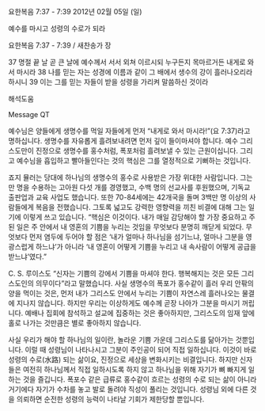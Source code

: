 요한복음 7:37 - 7:39 
2012년 02월 05일 (일)

예수를 마시고 성령의 수로가 되라



요한복음 7:37 - 7:39 / 새찬송가  장


37 명절 끝 날 곧 큰 날에 예수께서 서서 외쳐 이르시되 누구든지 목마르거든 내게로 와서 마시라
38 나를 믿는 자는 성경에 이름과 같이 그 배에서 생수의 강이 흘러나오리라 하시니
39 이는 그를 믿는 자들이 받을 성령을 가리켜 말씀하신 것이라

해석도움





Message QT

예수님은 양들에게 생명수를 먹일 자들에게 먼저 “내게로 와서 마시라!”(요 7:37)라고 명하십니다. 생명수를 자유롭게 흘려보내려면 먼저 깊이 들이마셔야 합니다. 예수 그리스도만이 진정으로 생명수를 홍수처럼, 폭포처럼 흘려보낼 수 있는 근원이십니다. 그리고 예수님을 흡입하고 빨아들인다는 것의 핵심은 그를 열정적으로 기뻐하는 것입니다.

죠지 뮬러는 당대에 하나님의 생명수의 홍수로 사용받은 가장 위대한 사람입니다. 그는 만 명을 수용하는 고아원 다섯 개를 경영했고, 수백 명의 선교사를 후원했으며, 기독교 출판업과 교육 사업도 했습니다. 또한 70-84세에는 42개국을 돌며 3백만 명 이상의 사람들에게 복음을 전했습니다. 그토록 넓고도 강력한 영향력을 끼친 비결에 대해 그는 일기에 이렇게 쓰고 있습니다.
“핵심은 이것이다. 내가 매일 감당해야 할 가장 중요하고 주된 일은 주 안에서 내 영혼의 기쁨을 누리는 것임을 무엇보다 분명히 깨닫게 되었다. 무엇보다 먼저 염두에 두어야 할 점은 ‘내가 얼마나 하나님을 섬기느냐, 얼마나 그분을 영광스럽게 하느냐’가 아니라 ‘내 영혼이 어떻게 기쁨을 누리고 내 속사람이 어떻게 공급을 받느냐’였다.”

C. S. 루이스도 “신자는 기쁨의 강에서 기쁨을 마셔야 한다. 행복해지는 것은 모든 그리스도인의 의무이다”라고 말했습니다. 사실 생명수의 폭포가 홍수같이 흘러 우리 안팎의 양을 먹이는 것은, 먼저 내가 그리스도 안에서 누리는 기쁨이 자연스레 흘러나오는 물결에 지나지 않습니다. 하지만 우리는 이상하게도 예수께 곧장 나아가 그분을 마시기 꺼립니다. 예배나 집회에 참석하고 설교에 집중하는 것은 좋아하지만, 그리스도의 임재 앞에 홀로 나가는 것만큼은 별로 좋아하지 않습니다.

사실 우리가 해야 할 하나님의 일이란, 놀라운 기쁨 가운데 그리스도를 닮아가는 것뿐입니다. 이럴 때 성령님이 나타나시고 그분이 주인공이 되어 직접 일하십니다. 이것이 바로 성령의 수로(水路) 되는 삶이요, 진정으로 세상을 변화시키는 비결입니다. 하지만 신자들은 여전히 하나님께서 직접 일하시도록 하지 않고 하나님을 위해 자기가 뼈 빠지게 일하는 것을 즐깁니다. 폭포수 같은 급류로 홍수같이 흐르는 성령의 수로 되는 삶이 아니라 거기에다 자기가 수차를 놓고 발로 돌려야 직성이 풀리는 것입니다. 성령님 외에 다른 것을 의뢰하면 순전한 성령의 능력이 나타날 기회가 제한당할 뿐입니다.